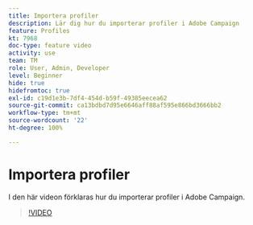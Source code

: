 ```yaml
---
title: Importera profiler
description: Lär dig hur du importerar profiler i Adobe Campaign
feature: Profiles
kt: 7968
doc-type: feature video
activity: use
team: TM
role: User, Admin, Developer
level: Beginner
hide: true
hidefromtoc: true
exl-id: c19d1e3b-7df4-454d-b59f-49385eecea62
source-git-commit: ca13bdbd7d95e6646aff88af595e866bd3666bb2
workflow-type: tm+mt
source-wordcount: '22'
ht-degree: 100%

---
```


# Importera profiler

I den här videon förklaras hur du importerar profiler i Adobe Campaign.

>[!VIDEO](https://video.tv.adobe.com/v/25608?quality=12)
